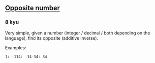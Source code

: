 <h2><a href=https://www.codewars.com/kata/56dec885c54a926dcd001095/train/java target="_blank">Opposite number</a></h2><h3>8 kyu</h3><p>Very simple, given a number (integer / decimal / both depending on the language), find its opposite (additive inverse).</p><p>Examples:</p><pre><code>1: -114: -14-34: 34</code></pre>